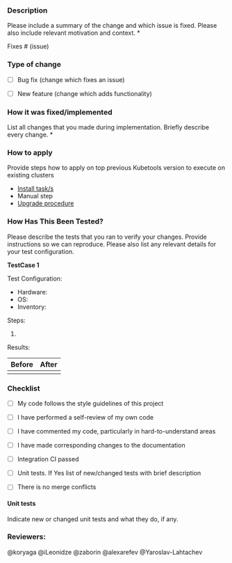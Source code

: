 ### Description ###
Please include a summary of the change and which issue is fixed. Please also include relevant motivation and context.
* 

Fixes # (issue)


### Type of change ###
- [ ] Bug fix (change which fixes an issue)
- [ ] New feature (change which adds functionality)


### How it was fixed/implemented  ###
List all changes that you made during implementation. Briefly describe every change.
* 


### How to apply ###
Provide steps how to apply on top previous Kubetools version to execute on existing clusters
* [Install task/s](documentation/Installation.md#installation-tasks-description)
* Manual step 
* [Upgrade procedure](documentation/Maintenance.md#upgrade-procedure)


### How Has This Been Tested?
Please describe the tests that you ran to verify your changes. Provide instructions so we can reproduce. Please also list any relevant details for your test configuration.

**TestCase 1**

Test Configuration:

- Hardware: 
- OS: 
- Inventory: 

Steps:

1. 

Results:

| Before | After |
| ------ | ------ |
|  |  |


### Checklist
- [ ] My code follows the style guidelines of this project
- [ ] I have performed a self-review of my own code
- [ ] I have commented my code, particularly in hard-to-understand areas
- [ ] I have made corresponding changes to the documentation
- [ ] Integration CI passed
- [ ] Unit tests. If Yes list of new/changed tests with brief description
- [ ] There is no merge conflicts


#### Unit tests
Indicate new or changed unit tests and what they do, if any.


### Reviewers: ###

@koryaga @iLeonidze @zaborin @alexarefev @Yaroslav-Lahtachev
